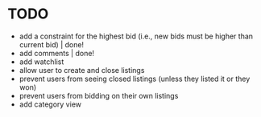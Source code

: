 # TODO
- add a constraint for the highest bid (i.e., new bids must be higher than current bid) | done!
- add comments | done!
- add watchlist
- allow user to create and close listings
- prevent users from seeing closed listings (unless they listed it or they won)
- prevent users from bidding on their own listings
- add category view
